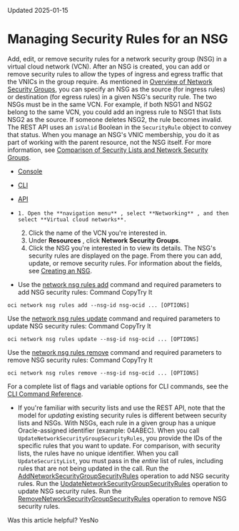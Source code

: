 Updated 2025-01-15
# Managing Security Rules for an NSG
Add, edit, or remove security rules for a network security group (NSG) in a virtual cloud network (VCN).
After an NSG is created, you can add or remove security rules to allow the types of ingress and egress traffic that the VNICs in the group require.
As mentioned in [Overview of Network Security Groups](https://docs.oracle.com/en-us/iaas/Content/Network/Concepts/networksecuritygroups.htm#overview), you can specify an NSG as the source (for ingress rules) or destination (for egress rules) in a given NSG's security rule. The two NSGs must be in the same VCN. For example, if both NSG1 and NSG2 belong to the same VCN, you could add an ingress rule to NSG1 that lists NSG2 as the source. If someone deletes NSG2, the rule becomes invalid. The REST API uses an `isValid` Boolean in the `SecurityRule` object to convey that status.
When you manage an NSG's VNIC membership, you do it as part of working with the parent resource, not the NSG itself. For more information, see [Comparison of Security Lists and Network Security Groups](https://docs.oracle.com/en-us/iaas/Content/Network/Concepts/securityrules.htm#comparison).
  * [Console](https://docs.oracle.com/en-us/iaas/Content/Network/Concepts/manage-nsg-security-rules.htm)
  * [CLI](https://docs.oracle.com/en-us/iaas/Content/Network/Concepts/manage-nsg-security-rules.htm)
  * [API](https://docs.oracle.com/en-us/iaas/Content/Network/Concepts/manage-nsg-security-rules.htm)


  *     1. Open the **navigation menu** , select **Networking** , and then select **Virtual cloud networks**.
    2. Click the name of the VCN you're interested in.
    3. Under **Resources** , click **Network Security Groups**.
    4. Click the NSG you're interested in to view its details.
The NSG's security rules are displayed on the page. From there you can add, update, or remove security rules. For information about the fields, see [Creating an NSG](https://docs.oracle.com/en-us/iaas/Content/Network/Concepts/create-nsg.htm#create-nsg "Create a network security group \(NSG\) in a Virtual Cloud Network \(VCN\).").
  * Use the [network nsg rules add](https://docs.oracle.com/iaas/tools/oci-cli/latest/oci_cli_docs/cmdref/network/nsg/rules/add.html) command and required parameters to add NSG security rules:
Command
CopyTry It
```
oci network nsg rules add --nsg-id nsg-ocid ... [OPTIONS]
```

Use the [network nsg rules update](https://docs.oracle.com/iaas/tools/oci-cli/latest/oci_cli_docs/cmdref/network/nsg/rules/update.html) command and required parameters to update NSG security rules:
Command
CopyTry It
```
oci network nsg rules update --nsg-id nsg-ocid ... [OPTIONS]
```

Use the [network nsg rules remove](https://docs.oracle.com/iaas/tools/oci-cli/latest/oci_cli_docs/cmdref/network/nsg/rules/remove.html) command and required parameters to remove NSG security rules:
Command
CopyTry It
```
oci network nsg rules remove --nsg-id nsg-ocid ... [OPTIONS]
```

For a complete list of flags and variable options for CLI commands, see the [CLI Command Reference](https://docs.oracle.com/iaas/tools/oci-cli/latest).
  * If you're familiar with security lists and use the REST API, note that the model for _updating_ existing security rules is different between security lists and NSGs. With NSGs, each rule in a given group has a unique Oracle-assigned identifier (example: 04ABEC). When you call `UpdateNetworkSecurityGroupSecurityRules`, you provide the IDs of the specific rules that you want to update. For comparison, with security lists, the rules have no unique identifier. When you call `UpdateSecurityList`, you must pass in the _entire_ list of rules, including rules that are not being updated in the call. 
Run the [AddNetworkSecurityGroupSecurityRules](https://docs.oracle.com/iaas/api/#/en/iaas/latest/SecurityRule/AddNetworkSecurityGroupSecurityRules) operation to add NSG security rules.
Run the [UpdateNetworkSecurityGroupSecurityRules](https://docs.oracle.com/iaas/api/#/en/iaas/latest/SecurityRule/UpdateNetworkSecurityGroupSecurityRules) operation to update NSG security rules.
Run the [RemoveNetworkSecurityGroupSecurityRules](https://docs.oracle.com/iaas/api/#/en/iaas/latest/SecurityRule/RemoveNetworkSecurityGroupSecurityRules) operation to remove NSG security rules.


Was this article helpful?
YesNo

